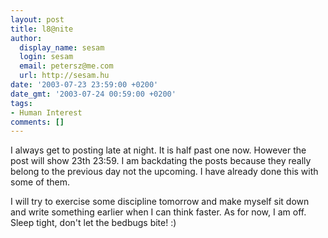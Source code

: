 ```yaml
---
layout: post
title: l8@nite
author:
  display_name: sesam
  login: sesam
  email: petersz@me.com
  url: http://sesam.hu
date: '2003-07-23 23:59:00 +0200'
date_gmt: '2003-07-24 00:59:00 +0200'
tags:
- Human Interest
comments: []
---
```


I always get to posting late at night. It is half past one now. However the post will show 23th 23:59. I am backdating the posts because they really belong to the previous day not the upcoming. I have already done this with some of them.

I will try to exercise some discipline tomorrow and make myself sit down and write something earlier when I can think faster. As for now, I am off. Sleep tight, don't let the bedbugs bite! :)
